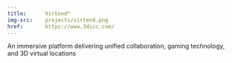 ```yaml
---
title:      Virtend™
img-src:    projects/virtend.png
href:       https://www.3dicc.com/
---
```

An immersive platform delivering unified collaboration, gaming technology, and 3D virtual locations
